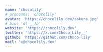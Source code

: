 ```yaml
---
name: 'chocolily'
# pronouns: 'chocolily'
avatar: 'https://chocolily.dev/sakura.jpg'
# bio: 'd(-_-)b'
website: 'https://chocolily.dev'
twitter: 'https://x.com/Choco_Lily__'
github: 'https://github.com/choco-lily'
mail: 'x@chocolily.dev'
---
```

